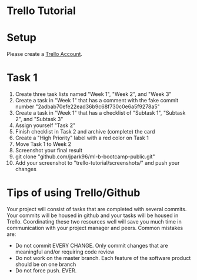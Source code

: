 # Trello Tutorial

Setup
====
Please create a [Trello Account](https://trello.com/).

Task 1
====
1. Create three task lists named "Week 1", "Week 2", and "Week 3"
2. Create a task in "Week 1" that has a comment with the fake commit number "2adbab70efe22ead36b9c68f730c0e6a5f9278a5"
3. Create a task in "Week 1" that has a checklist of "Subtask 1", "Subtask 2", and "Subtask 3"
4. Assign yourself "Task 2"
5. Finish checklist in Task 2 and archive (complete) the card
6. Create a "High Priority" label with a red color on Task 1
7. Move Task 1 to Week 2
8. Screenshot your final result
9. git clone "github.com/jpark96/ml-b-bootcamp-public.git"
10. Add your screenshot to "trello-tutorial/screenshots/" and push your changes

Tips of using Trello/Github
====
Your project will consist of tasks that are completed with several commits. Your commits will be housed in github and your tasks will be housed in Trello. Coordinating these two resources well will save you much time in communication with your project manager and peers. Common mistakes are:

* Do not commit EVERY CHANGE. Only commit changes that are meaningful and/or requiring code review
* Do not work on the master branch. Each feature of the software product should be on one branch
* Do not force push. EVER.
